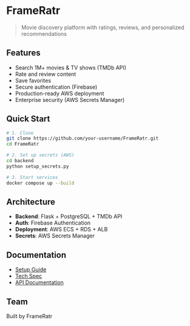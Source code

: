 # FrameRatr

> Movie discovery platform with ratings, reviews, and personalized recommendations

## Features

- Search 1M+ movies & TV shows (TMDb API)
- Rate and review content
- Save favorites
- Secure authentication (Firebase)
- Production-ready AWS deployment
- Enterprise security (AWS Secrets Manager)

## Quick Start
```bash
# 1. Clone
git clone https://github.com/your-username/FrameRatr.git
cd FrameRatr

# 2. Set up secrets (AWS)
cd backend
python setup_secrets.py

# 3. Start services
docker compose up --build
```

## Architecture

- **Backend**: Flask + PostgreSQL + TMDb API
- **Auth**: Firebase Authentication
- **Deployment**: AWS ECS + RDS + ALB
- **Secrets**: AWS Secrets Manager

## Documentation

- [Setup Guide](Docs/README.md)
- [Tech Spec](Docs/techspec.md)
- [API Documentation](backend/README.md)

## Team

Built by FrameRatr 
